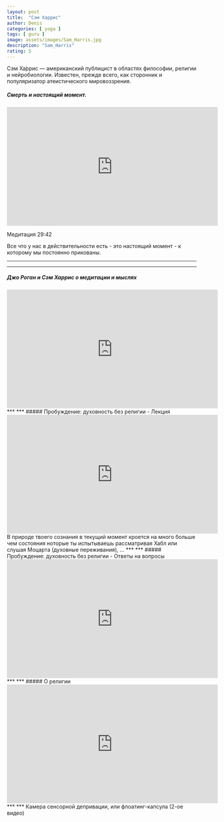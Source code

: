```yaml
---
layout: post
title:  "Сэм Харрис"
author: Denis
categories: [ yoga ]
tags: [ guru ]
image: assets/images/Sam_Harris.jpg
description: "Sam_Harris"
rating: 5
---
```


Сэм Ха́ррис — американский публицист в областях философии, религии и нейробиологии. Известен, прежде всего, как сторонник и популяризатор атеистического мировоззрения.



##### Смерть и настоящий момент.
<iframe width="560" height="315" src="https://www.youtube.com/embed/iZXw3eGRpR4" frameborder="0" allow="accelerometer; autoplay; encrypted-media; gyroscope; picture-in-picture" allowfullscreen></iframe>

Медитация 29:42

Все что у нас в действительности есть - это настоящий момент - к которому мы постоянно прикованы.

***
***
##### Джо Роган и Сэм Харрис о медитации и мыслях
<iframe width="560" height="315" src="https://www.youtube.com/embed/g6f5RkziQwM" frameborder="0" allow="accelerometer; autoplay; encrypted-media; gyroscope; picture-in-picture" allowfullscreen></iframe>
***
***
##### Пробуждение: духовность без религии - Лекция
<iframe width="560" height="315" src="https://www.youtube.com/embed/EkAnn9cma6g" frameborder="0" allow="accelerometer; autoplay; encrypted-media; gyroscope; picture-in-picture" allowfullscreen></iframe>
В природе твоего сознания в текущий момент кроется на много больше чем состояния ноторые ты испытываешь рассматривая Хабл или слушая Моцарта (духовные переживания), ...
***
***
##### Пробуждение: духовность без религии - Ответы на вопросы
<iframe width="560" height="315" src="https://www.youtube.com/embed/uwmGzh--4Yw" frameborder="0" allow="accelerometer; autoplay; encrypted-media; gyroscope; picture-in-picture" allowfullscreen></iframe>
***
***
##### О религии
<iframe width="560" height="315" src="https://www.youtube.com/embed/aodQZ3dw-ts" frameborder="0" allow="accelerometer; autoplay; encrypted-media; gyroscope; picture-in-picture" allowfullscreen></iframe>
***
***
Камера сенсорной депривации, или флоатинг-капсула (2-ое видео)
